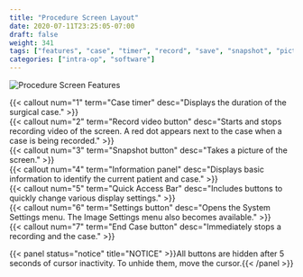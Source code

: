 ```yaml
---
title: "Procedure Screen Layout"
date: 2020-07-11T23:25:05-07:00
draft: false
weight: 341
tags: ["features", "case", "timer", "record", "save", "snapshot", "picture", "photo", "quick", "access", "information", "patient", "settings", "menu", "end", "UI", "interface"]
categories: ["intra-op", "software"]
---
```


![Procedure Screen Features](/images/sw_procedure_screen_overview.svg)

{{< callout num="1" term="Case timer" desc="Displays the duration of the surgical case." >}}  
{{< callout num="2" term="Record video button" desc="Starts and stops recording video of the screen. A red dot appears next to the case when a case is being recorded." >}}  
{{< callout num="3" term="Snapshot button" desc="Takes a picture of the screen." >}}  
{{< callout num="4" term="Information panel" desc="Displays basic information to identify the current patient and case." >}}  
{{< callout num="5" term="Quick Access Bar" desc="Includes buttons to quickly change various display settings." >}}  
{{< callout num="6" term="Settings button" desc="Opens the System Settings menu. The Image Settings menu also becomes available." >}}  
{{< callout num="7" term="End Case button" desc="Immediately stops a recording and the case." >}}  

{{< panel status="notice" title="NOTICE" >}}All buttons are hidden after 5 seconds of cursor inactivity. To unhide them, move the cursor.{{< /panel >}}
